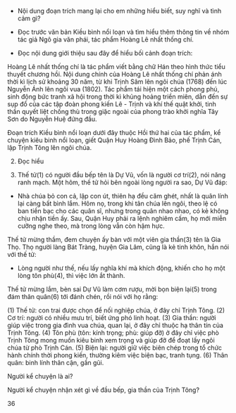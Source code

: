 + Nội dung đoạn trích mang lại cho em những hiểu biết, suy nghĩ và tình cảm gì?

- Đọc trước văn bản Kiều bình nổi loạn và tìm hiểu thêm thông tin về nhóm tác giả Ngô gia văn phái, tác phẩm Hoàng Lê nhất thống chí.

- Đọc nội dung giới thiệu sau đây để hiểu bối cảnh đoạn trích:

Hoàng Lê nhất thống chí là tác phẩm viết bằng chữ Hán theo hình thức tiểu thuyết chương hồi. Nội dung chính của Hoàng Lê nhất thống chí phản ánh thời kì lịch sử khoảng 30 năm, từ khi Trịnh Sâm lên ngôi chúa (1768) đến lúc Nguyễn Ánh lên ngôi vua (1802). Tác phẩm tái hiện một cách phong phú, sinh động bức tranh xã hội trong thời kì khủng hoảng triền miên, dẫn đến sự sụp đổ của các tập đoàn phong kiến Lê - Trịnh và khí thế quật khởi, tinh thần quyết liệt chống thù trong giặc ngoài của phong trào khởi nghĩa Tây Sơn do Nguyễn Huệ đứng đầu.

Đoạn trích Kiều bình nổi loạn dưới đây thuộc Hồi thứ hai của tác phẩm, kể chuyện kiêu binh nổi loạn, giết Quận Huy Hoàng Đình Bảo, phế Trịnh Cán, lập Trịnh Tông lên ngôi chúa.

2. Đọc hiểu

1. Thế tử(1) có người đầu bếp tên là Dự Vũ, vốn là người cơ trí(2), nói năng ranh mạch. Một hôm, thế tử hỏi bên ngoài lòng người ra sao, Dự Vũ đáp:

- Nhà chúa bỏ con cả, lập con út, thiên hạ đều căm ghét, nhất là quân lính lại càng bất bình lắm. Hôm nọ, trong khi tân chúa lên ngôi, theo lệ có ban tiền bạc cho các quân sĩ, nhưng trong quân nhao nhao, có kẻ không chịu nhận tiền ấy. Sau, Quận Huy phải ra lệnh nghiêm cấm, họ mới miễn cưỡng nghe theo, mà trong lòng vẫn còn hậm hực.

Thế tử mừng thầm, đem chuyện ấy bàn với một viên gia thần(3) tên là Gia Thọ. Thọ người làng Bát Tràng, huyện Gia Lâm, cũng là kẻ tinh khôn, hắn nói với thế tử:

- Lòng người như thế, nếu lấy nghĩa khí mà khích động, khiến cho họ một lòng tôn phù(4), thì việc lớn ắt thành.

Thế tử mừng lắm, bèn sai Dự Vũ làm cơm rượu, mời bọn biện lại(5) trong đám thân quân(6) tới đánh chén, rồi nói với họ rằng:

(1) Thế tử: con trai được chọn để nối nghiệp chúa, ở đây chỉ Trịnh Tông.
(2) Cơ trí: người có nhiều mưu trí, biết ứng phó linh hoạt.
(3) Gia thần: người giúp việc trong gia đình vua chúa, quan lại, ở đây chỉ thuộc hạ thân tín của Trịnh Tông.
(4) Tôn phù (tôn: kính trọng; phù: giúp đỡ) ở đây chỉ việc phò Trịnh Tông mong muốn kiêu binh xem trọng và giúp đỡ để đoạt lấy ngôi chúa từ phò Trịnh Cán.
(5) Biện lại: người giữ việc biên chép trong tổ chức hành chính thời phong kiến, thường kiêm việc biện bạc, tranh tụng.
(6) Thân quân: binh lính thân cận, gần gũi.

Người kể chuyện là ai?

Người kể chuyện nhận xét gì về đầu bếp, gia thần của Trịnh Tông?

36